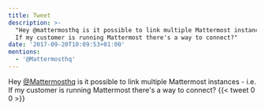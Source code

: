 ```yaml
---
title: Tweet
description: >-
  "Hey @mattermosthq is it possible to link multiple Mattermost instances - i.e.
  If my customer is running Mattermost there's a way to connect?"
date: '2017-09-20T10:09:53+01:00'
mentions:
  - '@Mattermosthq'
---
```

Hey [@Mattermosthq](https://twitter.com/@Mattermosthq) is it possible to link multiple Mattermost instances - i.e. If my customer is running Mattermost there's a way to connect?
      {{< tweet 0 0 >}}
    
